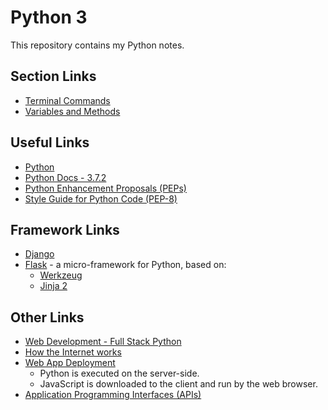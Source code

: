 # Python 3

This repository contains my Python notes.  

## Section Links
- [Terminal Commands](./TOC/terminal-cmds.md)
- [Variables and Methods](./TOC/variables-methods.md)

## Useful Links
- [Python](https://www.python.org/)  
- [Python Docs - 3.7.2](https://docs.python.org/3/)  
- [Python Enhancement Proposals (PEPs)](https://www.python.org/dev/peps/)  
- [Style Guide for Python Code (PEP-8)](https://www.python.org/dev/peps/pep-0008/)

## Framework Links
- [Django](https://www.djangoproject.com)
- [Flask](http://flask.pocoo.org) - a micro-framework for Python, based on:  
    - [Werkzeug](http://werkzeug.pocoo.org)
    - [Jinja 2](http://jinja.pocoo.org)  

## Other Links
- [Web Development - Full Stack Python](https://www.fullstackpython.com/web-development.html)
- [How the Internet works](https://thesquareplanet.com/blog/how-the-internet-works/)
- [Web App Deployment](https://www.fullstackpython.com/deployment.html)
    - Python is executed on the server-side.
    - JavaScript is downloaded to the client and run by the web browser.  
- [Application Programming Interfaces (APIs)](https://www.fullstackpython.com/application-programming-interfaces.html)

